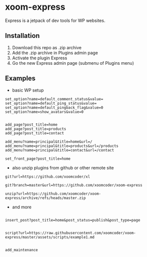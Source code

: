 # xoom-express

Express is a jetpack of dev tools for WP websites.

## Installation

1. Download this repo as .zip archive
2. Add the .zip archive in Plugins admin page
3. Activate the plugin Express
4. Go the new Express admin page (submenu of Plugins menu) 

## Examples


* basic WP setup 

```
set_option?name=default_comment_status&value=
set_option?name=default_ping_status&value=
set_option?name=default_pingback_flag&value=0
set_option?name=show_avatars&value=0


add_page?post_title=home
add_page?post_title=products
add_page?post_title=contact

add_menu?name=principal&title=home&url=/
add_menu?name=principal&title=products&url=/products
add_menu?name=principal&title=contact&url=/contact

set_front_page?post_title=home

```

* also unzip plugins from github or other remote site

```
git?url=https://github.com/xoomcoder/xl

git?branch=master&url=https://github.com/xoomcoder/xoom-express

unzip?url=https://github.com/xoomcoder/xoom-express/archive/refs/heads/master.zip

```

* and more

```

insert_post?post_title=home&post_status=publish&post_type=page


script?url=https://raw.githubusercontent.com/xoomcoder/xoom-express/master/assets/scripts/example1.md


add_maintenance

```

